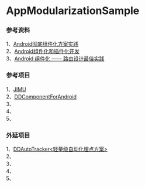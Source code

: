 # AppModularizationSample   

### 参考资料    
1、[Android彻底组件化方案实践](https://www.jianshu.com/p/1b1d77f58e84)            
2、[Android组件化和插件化开发](https://www.cnblogs.com/android-blogs/p/5703355.html)             
3、[Android 组件化 —— 路由设计最佳实践](https://www.jianshu.com/p/8a3eeeaf01e8)     


### 参考项目  
1、[JIMU](https://github.com/mqzhangw/JIMU)     
2、[DDComponentForAndroid](https://github.com/luojilab/DDComponentForAndroid)    
3、[]()      
4、[]()   
5、[]()    


### 外延项目
1、[DDAutoTracker<轻量级自动化埋点方案>](https://github.com/luojilab/DDAutoTracker)      
2、[]()     
3、[]()      
4、[]()    
5、[]()    

